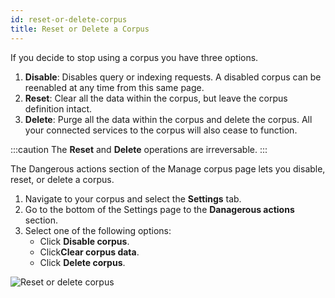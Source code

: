 ```yaml
---
id: reset-or-delete-corpus
title: Reset or Delete a Corpus
---
```


If you decide to stop using a corpus you have three options.

1. **Disable**: Disables query or indexing requests. A disabled corpus can be
   reenabled at any time from this same page.
2. **Reset**: Clear all the data within the corpus, but leave the corpus
   definition intact.
3. **Delete**: Purge all the data within the corpus and delete the corpus.
   All your connected services to the corpus will also cease to function.

:::caution
The **Reset** and **Delete** operations are irreversable.
:::

The Dangerous actions section of the Manage corpus page lets you disable, 
reset, or delete a corpus.

1. Navigate to your corpus and select the **Settings** tab.
3. Go to the bottom of the Settings page to the **Danagerous actions** section.
4. Select one of the following options:
   * Click **Disable corpus**.
   * Click**Clear corpus data**.
   * Click **Delete corpus**.

![Reset or delete corpus](/img/reset_or_delete_corpus.png)
